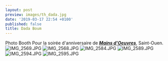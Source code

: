 ```yaml
---
layout: post
preview: images/th_dada.jpg
date: '2019-03-17 22:54 +0100'
published: false
title: Dada Boum
---
```

Photo Booth
Pour la soirée d'anniversaire de **_[Mains d'Oeuvres](https://www.mainsdoeuvres.org/)_**, Saint-Ouen.
![IMG_2569.JPG]({{site.baseurl}}/images/IMG_2569.JPG)
![IMG_2568.JPG]({{site.baseurl}}/images/IMG_2568.JPG)
![IMG_2584.JPG]({{site.baseurl}}/images/IMG_2584.JPG)
![IMG_2589.JPG]({{site.baseurl}}/images/IMG_2589.JPG)
![IMG_2594.JPG]({{site.baseurl}}/images/IMG_2594.JPG)
![IMG_2595.JPG]({{site.baseurl}}/images/IMG_2595.JPG)


